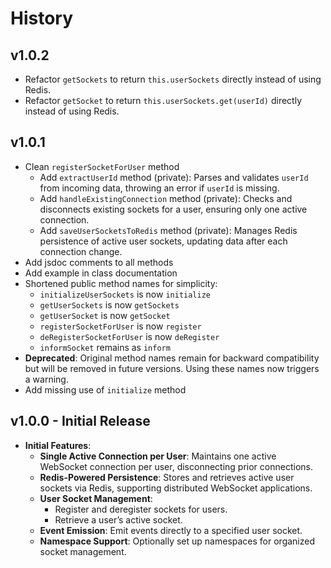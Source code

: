 # History

## v1.0.2

-   Refactor `getSockets` to return `this.userSockets` directly instead of using Redis.
-   Refactor `getSocket` to return `this.userSockets.get(userId)` directly instead of using Redis.

## v1.0.1

-   Clean `registerSocketForUser` method
    -   Add `extractUserId` method (private): Parses and validates `userId` from incoming data, throwing an error if `userId` is missing.
    -   Add `handleExistingConnection` method (private): Checks and disconnects existing sockets for a user, ensuring only one active connection.
    -   Add `saveUserSocketsToRedis` method (private): Manages Redis persistence of active user sockets, updating data after each connection change.
-   Add jsdoc comments to all methods
-   Add example in class documentation
-   Shortened public method names for simplicity:
    -   `initializeUserSockets` is now `initialize`
    -   `getUserSockets` is now `getSockets`
    -   `getUserSocket` is now `getSocket`
    -   `registerSocketForUser` is now `register`
    -   `deRegisterSocketForUser` is now `deRegister`
    -   `informSocket` remains as `inform`
-   **Deprecated**: Original method names remain for backward compatibility but will be removed in future versions. Using these names now triggers a warning.
-   Add missing use of `initialize` method

## v1.0.0 - Initial Release

-   **Initial Features**:
    -   **Single Active Connection per User**: Maintains one active WebSocket connection per user, disconnecting prior connections.
    -   **Redis-Powered Persistence**: Stores and retrieves active user sockets via Redis, supporting distributed WebSocket applications.
    -   **User Socket Management**:
        -   Register and deregister sockets for users.
        -   Retrieve a user’s active socket.
    -   **Event Emission**: Emit events directly to a specified user socket.
    -   **Namespace Support**: Optionally set up namespaces for organized socket management.
